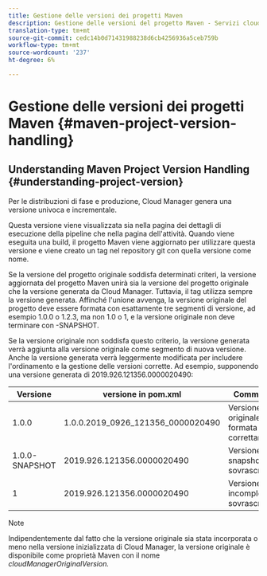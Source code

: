 ```yaml
---
title: Gestione delle versioni dei progetti Maven
description: Gestione delle versioni del progetto Maven - Servizi cloud
translation-type: tm+mt
source-git-commit: cedc14b0d71431988238d6cb4256936a5ceb759b
workflow-type: tm+mt
source-wordcount: '237'
ht-degree: 6%

---
```



# Gestione delle versioni dei progetti Maven {#maven-project-version-handling}


## Understanding Maven Project Version Handling {#understanding-project-version}

Per le distribuzioni di fase e produzione, Cloud Manager genera una versione univoca e incrementale.

Questa versione viene visualizzata sia nella pagina dei dettagli di esecuzione della pipeline che nella pagina dell&#39;attività. Quando viene eseguita una build, il progetto Maven viene aggiornato per utilizzare questa versione e viene creato un tag nel repository git con quella versione come nome.

Se la versione del progetto originale soddisfa determinati criteri, la versione aggiornata del progetto Maven unirà sia la versione del progetto originale che la versione generata da Cloud Manager. Tuttavia, il tag utilizza sempre la versione generata. Affinché l&#39;unione avvenga, la versione originale del progetto deve essere formata con esattamente tre segmenti di versione, ad esempio 1.0.0 o 1.2.3, ma non 1.0 o 1, e la versione originale non deve terminare con -SNAPSHOT.

Se la versione originale non soddisfa questo criterio, la versione generata verrà aggiunta alla versione originale come segmento di nuova versione. Anche la versione generata verrà leggermente modificata per includere l&#39;ordinamento e la gestione delle versioni corrette. Ad esempio, supponendo una versione generata di 2019.926.121356.0000020490:

| **Versione** | **versione in pom.xml** | **Commento** |
|---|---|---|
| 1.0.0 | 1.0.0.2019_0926_121356_0000020490 | Versione originale formata correttamente |
| 1.0.0-SNAPSHOT | 2019.926.121356.0000020490 | Versione snapshot, sovrascritta |
| 1 | 2019.926.121356.0000020490 | Versione incompleta, sovrascritta |

>[!NOTE]
>
>Indipendentemente dal fatto che la versione originale sia stata incorporata o meno nella versione inizializzata di Cloud Manager, la versione originale è disponibile come proprietà Maven con il nome *cloudManagerOriginalVersion.*
